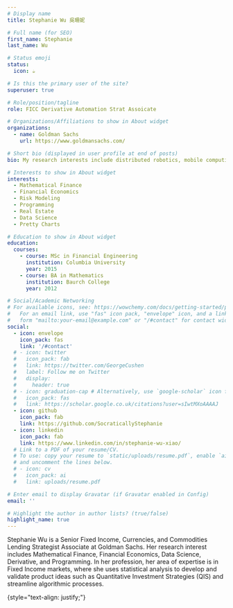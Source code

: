 ```yaml
---
# Display name
title: Stephanie Wu 吳珊妮

# Full name (for SEO)
first_name: Stephanie
last_name: Wu

# Status emoji
status:
  icon: ☕️

# Is this the primary user of the site?
superuser: true

# Role/position/tagline
role: FICC Derivative Automation Strat Assoicate

# Organizations/Affiliations to show in About widget
organizations:
  - name: Goldman Sachs
    url: https://www.goldmansachs.com/

# Short bio (displayed in user profile at end of posts)
bio: My research interests include distributed robotics, mobile computing and programmable matter.

# Interests to show in About widget
interests:
  - Mathematical Finance
  - Financial Economics
  - Risk Modeling
  - Programming
  - Real Estate
  - Data Science
  - Pretty Charts

# Education to show in About widget
education:
  courses:
    - course: MSc in Financial Engineering 
      institution: Columbia University
      year: 2015
    - course: BA in Mathematics
      institution: Baurch College
      year: 2012

# Social/Academic Networking
# For available icons, see: https://wowchemy.com/docs/getting-started/page-builder/#icons
#   For an email link, use "fas" icon pack, "envelope" icon, and a link in the
#   form "mailto:your-email@example.com" or "/#contact" for contact widget.
social:
  - icon: envelope
    icon_pack: fas
    link: '/#contact'
  # - icon: twitter
  #   icon_pack: fab
  #   link: https://twitter.com/GeorgeCushen
  #   label: Follow me on Twitter
  #   display:
  #     header: true
  # - icon: graduation-cap # Alternatively, use `google-scholar` icon from `ai` icon pack
  #   icon_pack: fas
  #   link: https://scholar.google.co.uk/citations?user=sIwtMXoAAAAJ
  - icon: github
    icon_pack: fab
    link: https://github.com/SocraticallyStephanie
  - icon: linkedin
    icon_pack: fab
    link: https://www.linkedin.com/in/stephanie-wu-xiao/
  # Link to a PDF of your resume/CV.
  # To use: copy your resume to `static/uploads/resume.pdf`, enable `ai` icons in `params.yaml`,
  # and uncomment the lines below.
  # - icon: cv
  #   icon_pack: ai
  #   link: uploads/resume.pdf

# Enter email to display Gravatar (if Gravatar enabled in Config)
email: ''

# Highlight the author in author lists? (true/false)
highlight_name: true
---
```


Stephanie Wu is a Senior Fixed Income, Currencies, and  Commodities Lending Strategist Associate at Goldman Sachs. Her research interest includes Mathematical Finance, Financial Economics, Data Science, Derivative, and Programming. In her profession, her area of expertise is in Fixed Income markets, where she uses statistical analysis to develop and validate product ideas such as Quantitative Investment Strategies (QIS) and streamline algorithmic processes.

{style="text-align: justify;"}
